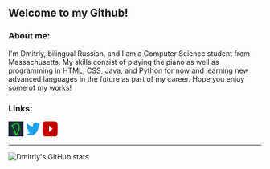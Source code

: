 
## Welcome to my Github!

### About me:
I'm Dmitriy, bilingual Russian, and I am a Computer Science student from Massachusetts. My skills consist of playing the piano as well as programming in HTML, CSS, Java, and Python for now and learning new advanced languages in the future as part of my career. Hope you enjoy some of my works!

### Links:
<a href="https://www.dhotspot.xyz"><img src="logo.ico" width="30" height="30"></a>
<a href="https://www.twitter.com/DmitriyShumkin"><img src="twitter.png" width="30" height="30"></a>
<a href="https://www.youtube.com/channel/UCKQvTzeTizeamrvI9J4-t5A"><img src="yt.png" width="30" height="30"></a>
***
![Dmitriy's GitHub stats](https://github-readme-stats.vercel.app/api?username=DmitriyShum&show_icons=true&theme=radical)
<!--<a href="https://www.dhotspot.xyz"><img src="https://raw.githubusercontent.com/dmitriyshum/dmitriyshum/"></img></a>—>


<a href="#stats">
  <img align="center" src="https://github-readme-stats.vercel.app/api/top-langs/?username=DmitriyShum&hide=Makefile&theme=react">
</a>